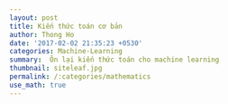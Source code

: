 ```yaml
---
layout: post
title: Kiến thức toán cơ bản
author: Thong Ho
date: '2017-02-02 21:35:23 +0530'
categories: Machine-Learning
summary:  Ôn lại kiến thức toán cho machine learning
thumbnail: siteleaf.jpg
permalink: /:categories/mathematics
use_math: true
---
```

